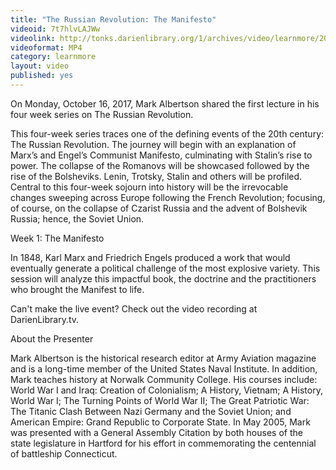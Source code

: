 ```yaml
---
title: "The Russian Revolution: The Manifesto"
videoid: 7t7hlvLAJWw
videolink: http://tonks.darienlibrary.org/1/archives/video/learnmore/20171016_russian_revolution_manifesto.mp4
videoformat: MP4
category: learnmore
layout: video
published: yes
---
```


On Monday, October 16, 2017, Mark Albertson shared the first lecture in his four week series on The Russian Revolution. 

This four-week series traces one of the defining events of the 20th century: The Russian Revolution. The journey will begin with an explanation of Marx’s and Engel’s Communist Manifesto, culminating with Stalin’s rise to power. The collapse of the Romanovs will be showcased followed by the rise of the Bolsheviks. Lenin, Trotsky, Stalin and others will be profiled. Central to this four-week sojourn into history will be the irrevocable changes sweeping across Europe following the French Revolution; focusing, of course, on the collapse of Czarist Russia and the advent of Bolshevik Russia; hence, the Soviet Union.

Week 1: The Manifesto

In 1848, Karl Marx and Friedrich Engels produced a work that would eventually generate a political challenge of the most explosive variety. This session will analyze this impactful book, the doctrine and the practitioners who brought the Manifest to life.

Can't make the live event? Check out the video recording at DarienLibrary.tv.

About the Presenter

Mark Albertson is the historical research editor at Army Aviation magazine and is a long-time member of the United States Naval Institute. In addition, Mark teaches history at Norwalk Community College. His courses include: World War I and Iraq: Creation of Colonialism; A History, Vietnam; A History, World War I; The Turning Points of World War II; The Great Patriotic War: The Titanic Clash Between Nazi Germany and the Soviet Union; and American Empire: Grand Republic to Corporate State. In May 2005, Mark was presented with a General Assembly Citation by both houses of the state legislature in Hartford for his effort in commemorating the centennial of battleship Connecticut.